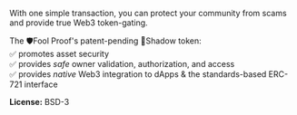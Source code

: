 With one simple transaction, you can protect your community from scams and provide true Web3 token-gating.

The 🛡Fool Proof's patent-pending 👻Shadow token:<br />
✅ promotes asset security<br />
✅ provides _safe_ owner validation, authorization, and access<br />
✅ provides _native_ Web3 integration to dApps & the standards-based ERC-721 interface<br />

**License:** BSD-3
